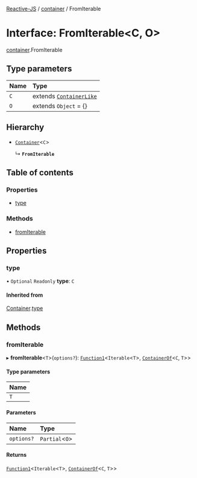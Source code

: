[Reactive-JS](../README.md) / [container](../modules/container.md) / FromIterable

# Interface: FromIterable<C, O\>

[container](../modules/container.md).FromIterable

## Type parameters

| Name | Type |
| :------ | :------ |
| `C` | extends [`ContainerLike`](container.ContainerLike.md) |
| `O` | extends `Object` = {} |

## Hierarchy

- [`Container`](container.Container.md)<`C`\>

  ↳ **`FromIterable`**

## Table of contents

### Properties

- [type](container.FromIterable.md#type)

### Methods

- [fromIterable](container.FromIterable.md#fromiterable)

## Properties

### type

• `Optional` `Readonly` **type**: `C`

#### Inherited from

[Container](container.Container.md).[type](container.Container.md#type)

## Methods

### fromIterable

▸ **fromIterable**<`T`\>(`options?`): [`Function1`](../modules/functions.md#function1)<`Iterable`<`T`\>, [`ContainerOf`](../modules/container.md#containerof)<`C`, `T`\>\>

#### Type parameters

| Name |
| :------ |
| `T` |

#### Parameters

| Name | Type |
| :------ | :------ |
| `options?` | `Partial`<`O`\> |

#### Returns

[`Function1`](../modules/functions.md#function1)<`Iterable`<`T`\>, [`ContainerOf`](../modules/container.md#containerof)<`C`, `T`\>\>
